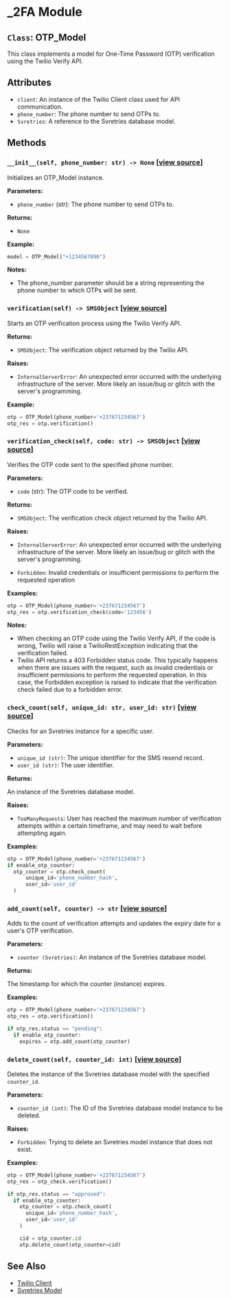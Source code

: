 # _2FA Module

## `Class`: OTP_Model

This class implements a model for One-Time Password (OTP) verification using the Twilio Verify API.

## Attributes

- `client`: An instance of the Twilio Client class used for API communication.
- `phone_number`: The phone number to send OTPs to.
- `Svretries`: A reference to the Svretries database model.

## Methods

### `__init__(self, phone_number: str) -> None` [[view source](https://github.com/smswithoutborders/SMSwithoutborders-BE/blob/27ad8d4ed81ef73581515c2b2b17274d0fbaca72/src/models/_2FA.py#L34-L42)]

Initializes an OTP_Model instance.

**Parameters:**

- `phone_number` (str): The phone number to send OTPs to.

**Returns:**

- `None`

**Example:**

```python
model = OTP_Model("+1234567890")
```

**Notes:**

- The phone_number parameter should be a string representing the phone number to which OTPs will be sent.

### `verification(self) -> SMSObject` [[view source](https://github.com/smswithoutborders/SMSwithoutborders-BE/blob/27ad8d4ed81ef73581515c2b2b17274d0fbaca72/src/models/_2FA.py#L44-L65)]

Starts an OTP verification process using the Twilio Verify API.

**Returns:**

- `SMSObject`: The verification object returned by the Twilio API.

**Raises:**

- `InternalServerError`: An unexpected error occurred with the underlying infrastructure of the server. More likely an issue/bug or glitch with the server's programming.

**Example:**

```python
otp = OTP_Model(phone_number='+237671234567')
otp_res = otp.verification()
```

### `verification_check(self, code: str) -> SMSObject` [[view source](https://github.com/smswithoutborders/SMSwithoutborders-BE/blob/27ad8d4ed81ef73581515c2b2b17274d0fbaca72/src/models/_2FA.py#L67-L96)]

Verifies the OTP code sent to the specified phone number.

**Parameters:**

- `code` (str): The OTP code to be verified.

**Returns:**

- `SMSObject`: The verification check object returned by the Twilio API.

**Raises:**

- `InternalServerError`: An unexpected error occurred with the underlying infrastructure of the server. More likely an issue/bug or glitch with the server's programming.

- `Forbidden`: Invalid credentials or insufficient permissions to perform the requested operation

**Examples:**

```python
otp = OTP_Model(phone_number='+237671234567')
otp_res = otp.verification_check(code='123456')
```

**Notes:**

- When checking an OTP code using the Twilio Verify API, if the code is wrong, Twilio will raise a TwilioRestException indicating that the verification failed.
- Twilio API returns a 403 Forbidden status code. This typically happens when there are issues with the request, such as invalid credentials or insufficient permissions to perform the requested operation. In this case, the Forbidden exception is raised to indicate that the verification check failed due to a forbidden error.

### `check_count(self, unique_id: str, user_id: str)` [[view source](https://github.com/smswithoutborders/SMSwithoutborders-BE/blob/27ad8d4ed81ef73581515c2b2b17274d0fbaca72/src/models/_2FA.py#L98-L162)]

Checks for an Svretries instance for a specific user.

**Parameters:**

- `unique_id (str)`: The unique identifier for the SMS resend record.
- `user_id (str)`: The user identifier.

**Returns:**

An instance of the Svretries database model.

**Raises:**

- `TooManyRequests`: User has reached the maximum number of verification attempts within a certain timeframe, and may need to wait before attempting again.

**Examples:**

```python
otp = OTP_Model(phone_number='+237671234567')
if enable_otp_counter:
  otp_counter = otp.check_count(
      unique_id='phone_number_hash',
      user_id='user_id'
  )
```

### `add_count(self, counter) -> str` [[view source](https://github.com/smswithoutborders/SMSwithoutborders-BE/blob/27ad8d4ed81ef73581515c2b2b17274d0fbaca72/src/models/_2FA.py#L164-L247)]

Adds to the count of verification attempts and updates the expiry date for a user's OTP verification.

**Parameters:**

- `counter (Svretries)`: An instance of the Svretries database model.

**Returns:**

The timestamp for which the counter (instance) expires.

**Examples:**

```python
otp = OTP_Model(phone_number='+237671234567')
otp_res = otp.verification()

if otp_res.status == "pending":
  if enable_otp_counter:
    expires = otp.add_count(otp_counter)
```

### `delete_count(self, counter_id: int)` [[view source](https://github.com/smswithoutborders/SMSwithoutborders-BE/blob/27ad8d4ed81ef73581515c2b2b17274d0fbaca72/src/models/_2FA.py#L249-L275)]

 Deletes the instance of the Svretries database model with the specified `counter_id`.

**Parameters:**

- `counter_id (int)`: The ID of the Svretries database model instance to be deleted.

**Raises:**

- `Forbidden`: Trying to delete an Svretries model instance that does not exist.

**Examples:**

```python
otp = OTP_Model(phone_number='+237671234567')
otp_res = otp_check.verification()

if otp_res.status == "approved":
  if enable_otp_counter:
    otp_counter = otp.check_count(
      unique_id='phone_number_hash',
      user_id='user_id'
    )

    cid = otp_counter.id
    otp.delete_count(otp_counter=cid)
```

## See Also

<!-- - [Related Function](link_to_related_function) -->
- [Twilio Client](https://github.com/twilio/twilio-python#use-the-helper-library)
- [Svretries Model](link_to_Svretries_class)

